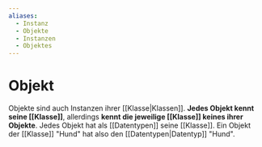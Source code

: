 ```yaml
---
aliases:
  - Instanz
  - Objekte
  - Instanzen
  - Objektes
---
```

# Objekt
Objekte sind auch Instanzen ihrer [[Klasse|Klassen]].
**Jedes Objekt kennt seine [[Klasse]]**, allerdings **kennt die jeweilige [[Klasse]] keines ihrer Objekte**.
Jedes Objekt hat als [[Datentypen]] seine [[Klasse]]. Ein Objekt der [[Klasse]] "Hund" hat also den [[Datentypen|Datentyp]] "Hund".